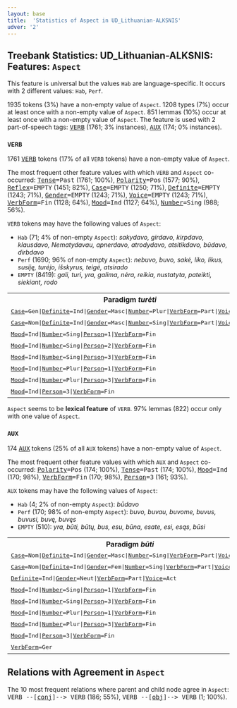 ```yaml
---
layout: base
title:  'Statistics of Aspect in UD_Lithuanian-ALKSNIS'
udver: '2'
---
```


## Treebank Statistics: UD_Lithuanian-ALKSNIS: Features: `Aspect`

This feature is universal but the values `Hab` are language-specific.
It occurs with 2 different values: `Hab`, `Perf`.

1935 tokens (3%) have a non-empty value of `Aspect`.
1208 types (7%) occur at least once with a non-empty value of `Aspect`.
851 lemmas (10%) occur at least once with a non-empty value of `Aspect`.
The feature is used with 2 part-of-speech tags: <tt><a href="lt_alksnis-pos-VERB.html">VERB</a></tt> (1761; 3% instances), <tt><a href="lt_alksnis-pos-AUX.html">AUX</a></tt> (174; 0% instances).

### `VERB`

1761 <tt><a href="lt_alksnis-pos-VERB.html">VERB</a></tt> tokens (17% of all `VERB` tokens) have a non-empty value of `Aspect`.

The most frequent other feature values with which `VERB` and `Aspect` co-occurred: <tt><a href="lt_alksnis-feat-Tense.html">Tense</a></tt><tt>=Past</tt> (1761; 100%), <tt><a href="lt_alksnis-feat-Polarity.html">Polarity</a></tt><tt>=Pos</tt> (1577; 90%), <tt><a href="lt_alksnis-feat-Reflex.html">Reflex</a></tt><tt>=EMPTY</tt> (1451; 82%), <tt><a href="lt_alksnis-feat-Case.html">Case</a></tt><tt>=EMPTY</tt> (1250; 71%), <tt><a href="lt_alksnis-feat-Definite.html">Definite</a></tt><tt>=EMPTY</tt> (1243; 71%), <tt><a href="lt_alksnis-feat-Gender.html">Gender</a></tt><tt>=EMPTY</tt> (1243; 71%), <tt><a href="lt_alksnis-feat-Voice.html">Voice</a></tt><tt>=EMPTY</tt> (1243; 71%), <tt><a href="lt_alksnis-feat-VerbForm.html">VerbForm</a></tt><tt>=Fin</tt> (1128; 64%), <tt><a href="lt_alksnis-feat-Mood.html">Mood</a></tt><tt>=Ind</tt> (1127; 64%), <tt><a href="lt_alksnis-feat-Number.html">Number</a></tt><tt>=Sing</tt> (988; 56%).

`VERB` tokens may have the following values of `Aspect`:

* `Hab` (71; 4% of non-empty `Aspect`): <em>sakydavo, girdavo, kirpdavo, klausdavo, Nematydavau, apnerdavo, atrodydavo, atsitikdavo, būdavo, dirbdavo</em>
* `Perf` (1690; 96% of non-empty `Aspect`): <em>nebuvo, buvo, sakė, liko, likus, susiję, turėjo, išskyrus, teigė, atsirado</em>
* `EMPTY` (8419): <em>gali, turi, yra, galima, nėra, reikia, nustatyta, pateikti, siekiant, rodo</em>

<table>
  <tr><th>Paradigm <i>turėti</i></th><th><tt>Perf</tt></th><th><tt>Hab</tt></th></tr>
  <tr><td><tt><tt><a href="lt_alksnis-feat-Case.html">Case</a></tt><tt>=Gen</tt>|<tt><a href="lt_alksnis-feat-Definite.html">Definite</a></tt><tt>=Ind</tt>|<tt><a href="lt_alksnis-feat-Gender.html">Gender</a></tt><tt>=Masc</tt>|<tt><a href="lt_alksnis-feat-Number.html">Number</a></tt><tt>=Plur</tt>|<tt><a href="lt_alksnis-feat-VerbForm.html">VerbForm</a></tt><tt>=Part</tt>|<tt><a href="lt_alksnis-feat-Voice.html">Voice</a></tt><tt>=Act</tt></tt></td><td><em>TURĖJUSIŲ</em></td><td></td></tr>
  <tr><td><tt><tt><a href="lt_alksnis-feat-Case.html">Case</a></tt><tt>=Nom</tt>|<tt><a href="lt_alksnis-feat-Definite.html">Definite</a></tt><tt>=Ind</tt>|<tt><a href="lt_alksnis-feat-Gender.html">Gender</a></tt><tt>=Masc</tt>|<tt><a href="lt_alksnis-feat-Number.html">Number</a></tt><tt>=Sing</tt>|<tt><a href="lt_alksnis-feat-VerbForm.html">VerbForm</a></tt><tt>=Part</tt>|<tt><a href="lt_alksnis-feat-Voice.html">Voice</a></tt><tt>=Act</tt></tt></td><td><em>turėjęs</em></td><td></td></tr>
  <tr><td><tt><tt><a href="lt_alksnis-feat-Mood.html">Mood</a></tt><tt>=Ind</tt>|<tt><a href="lt_alksnis-feat-Number.html">Number</a></tt><tt>=Sing</tt>|<tt><a href="lt_alksnis-feat-Person.html">Person</a></tt><tt>=1</tt>|<tt><a href="lt_alksnis-feat-VerbForm.html">VerbForm</a></tt><tt>=Fin</tt></tt></td><td><em>turėjau</em></td><td></td></tr>
  <tr><td><tt><tt><a href="lt_alksnis-feat-Mood.html">Mood</a></tt><tt>=Ind</tt>|<tt><a href="lt_alksnis-feat-Number.html">Number</a></tt><tt>=Sing</tt>|<tt><a href="lt_alksnis-feat-Person.html">Person</a></tt><tt>=2</tt>|<tt><a href="lt_alksnis-feat-VerbForm.html">VerbForm</a></tt><tt>=Fin</tt></tt></td><td></td><td><em>turėdavai</em></td></tr>
  <tr><td><tt><tt><a href="lt_alksnis-feat-Mood.html">Mood</a></tt><tt>=Ind</tt>|<tt><a href="lt_alksnis-feat-Number.html">Number</a></tt><tt>=Sing</tt>|<tt><a href="lt_alksnis-feat-Person.html">Person</a></tt><tt>=3</tt>|<tt><a href="lt_alksnis-feat-VerbForm.html">VerbForm</a></tt><tt>=Fin</tt></tt></td><td><em>turėjo</em></td><td><em>turėdavo</em></td></tr>
  <tr><td><tt><tt><a href="lt_alksnis-feat-Mood.html">Mood</a></tt><tt>=Ind</tt>|<tt><a href="lt_alksnis-feat-Number.html">Number</a></tt><tt>=Plur</tt>|<tt><a href="lt_alksnis-feat-Person.html">Person</a></tt><tt>=1</tt>|<tt><a href="lt_alksnis-feat-VerbForm.html">VerbForm</a></tt><tt>=Fin</tt></tt></td><td><em>Turėjom</em></td><td></td></tr>
  <tr><td><tt><tt><a href="lt_alksnis-feat-Mood.html">Mood</a></tt><tt>=Ind</tt>|<tt><a href="lt_alksnis-feat-Number.html">Number</a></tt><tt>=Plur</tt>|<tt><a href="lt_alksnis-feat-Person.html">Person</a></tt><tt>=3</tt>|<tt><a href="lt_alksnis-feat-VerbForm.html">VerbForm</a></tt><tt>=Fin</tt></tt></td><td><em>turėjo</em></td><td></td></tr>
  <tr><td><tt><tt><a href="lt_alksnis-feat-Mood.html">Mood</a></tt><tt>=Ind</tt>|<tt><a href="lt_alksnis-feat-Person.html">Person</a></tt><tt>=3</tt>|<tt><a href="lt_alksnis-feat-VerbForm.html">VerbForm</a></tt><tt>=Fin</tt></tt></td><td><em>turėjo</em></td><td></td></tr>
</table>

`Aspect` seems to be **lexical feature** of `VERB`. 97% lemmas (822) occur only with one value of `Aspect`.

### `AUX`

174 <tt><a href="lt_alksnis-pos-AUX.html">AUX</a></tt> tokens (25% of all `AUX` tokens) have a non-empty value of `Aspect`.

The most frequent other feature values with which `AUX` and `Aspect` co-occurred: <tt><a href="lt_alksnis-feat-Polarity.html">Polarity</a></tt><tt>=Pos</tt> (174; 100%), <tt><a href="lt_alksnis-feat-Tense.html">Tense</a></tt><tt>=Past</tt> (174; 100%), <tt><a href="lt_alksnis-feat-Mood.html">Mood</a></tt><tt>=Ind</tt> (170; 98%), <tt><a href="lt_alksnis-feat-VerbForm.html">VerbForm</a></tt><tt>=Fin</tt> (170; 98%), <tt><a href="lt_alksnis-feat-Person.html">Person</a></tt><tt>=3</tt> (161; 93%).

`AUX` tokens may have the following values of `Aspect`:

* `Hab` (4; 2% of non-empty `Aspect`): <em>būdavo</em>
* `Perf` (170; 98% of non-empty `Aspect`): <em>buvo, buvau, buvome, buvus, buvusi, buvę, buvęs</em>
* `EMPTY` (510): <em>yra, būti, būtų, bus, esu, būna, esate, esi, esąs, būsi</em>

<table>
  <tr><th>Paradigm <i>būti</i></th><th><tt>Perf</tt></th><th><tt>Hab</tt></th></tr>
  <tr><td><tt><tt><a href="lt_alksnis-feat-Case.html">Case</a></tt><tt>=Nom</tt>|<tt><a href="lt_alksnis-feat-Definite.html">Definite</a></tt><tt>=Ind</tt>|<tt><a href="lt_alksnis-feat-Gender.html">Gender</a></tt><tt>=Masc</tt>|<tt><a href="lt_alksnis-feat-Number.html">Number</a></tt><tt>=Sing</tt>|<tt><a href="lt_alksnis-feat-VerbForm.html">VerbForm</a></tt><tt>=Part</tt>|<tt><a href="lt_alksnis-feat-Voice.html">Voice</a></tt><tt>=Act</tt></tt></td><td><em>buvęs</em></td><td></td></tr>
  <tr><td><tt><tt><a href="lt_alksnis-feat-Case.html">Case</a></tt><tt>=Nom</tt>|<tt><a href="lt_alksnis-feat-Definite.html">Definite</a></tt><tt>=Ind</tt>|<tt><a href="lt_alksnis-feat-Gender.html">Gender</a></tt><tt>=Fem</tt>|<tt><a href="lt_alksnis-feat-Number.html">Number</a></tt><tt>=Sing</tt>|<tt><a href="lt_alksnis-feat-VerbForm.html">VerbForm</a></tt><tt>=Part</tt>|<tt><a href="lt_alksnis-feat-Voice.html">Voice</a></tt><tt>=Act</tt></tt></td><td><em>buvusi</em></td><td></td></tr>
  <tr><td><tt><tt><a href="lt_alksnis-feat-Definite.html">Definite</a></tt><tt>=Ind</tt>|<tt><a href="lt_alksnis-feat-Gender.html">Gender</a></tt><tt>=Neut</tt>|<tt><a href="lt_alksnis-feat-VerbForm.html">VerbForm</a></tt><tt>=Part</tt>|<tt><a href="lt_alksnis-feat-Voice.html">Voice</a></tt><tt>=Act</tt></tt></td><td><em>buvę</em></td><td></td></tr>
  <tr><td><tt><tt><a href="lt_alksnis-feat-Mood.html">Mood</a></tt><tt>=Ind</tt>|<tt><a href="lt_alksnis-feat-Number.html">Number</a></tt><tt>=Sing</tt>|<tt><a href="lt_alksnis-feat-Person.html">Person</a></tt><tt>=1</tt>|<tt><a href="lt_alksnis-feat-VerbForm.html">VerbForm</a></tt><tt>=Fin</tt></tt></td><td><em>buvau</em></td><td></td></tr>
  <tr><td><tt><tt><a href="lt_alksnis-feat-Mood.html">Mood</a></tt><tt>=Ind</tt>|<tt><a href="lt_alksnis-feat-Number.html">Number</a></tt><tt>=Sing</tt>|<tt><a href="lt_alksnis-feat-Person.html">Person</a></tt><tt>=3</tt>|<tt><a href="lt_alksnis-feat-VerbForm.html">VerbForm</a></tt><tt>=Fin</tt></tt></td><td><em>buvo</em></td><td><em>būdavo</em></td></tr>
  <tr><td><tt><tt><a href="lt_alksnis-feat-Mood.html">Mood</a></tt><tt>=Ind</tt>|<tt><a href="lt_alksnis-feat-Number.html">Number</a></tt><tt>=Plur</tt>|<tt><a href="lt_alksnis-feat-Person.html">Person</a></tt><tt>=1</tt>|<tt><a href="lt_alksnis-feat-VerbForm.html">VerbForm</a></tt><tt>=Fin</tt></tt></td><td><em>buvome</em></td><td></td></tr>
  <tr><td><tt><tt><a href="lt_alksnis-feat-Mood.html">Mood</a></tt><tt>=Ind</tt>|<tt><a href="lt_alksnis-feat-Number.html">Number</a></tt><tt>=Plur</tt>|<tt><a href="lt_alksnis-feat-Person.html">Person</a></tt><tt>=3</tt>|<tt><a href="lt_alksnis-feat-VerbForm.html">VerbForm</a></tt><tt>=Fin</tt></tt></td><td><em>buvo</em></td><td><em>būdavo</em></td></tr>
  <tr><td><tt><tt><a href="lt_alksnis-feat-Mood.html">Mood</a></tt><tt>=Ind</tt>|<tt><a href="lt_alksnis-feat-Person.html">Person</a></tt><tt>=3</tt>|<tt><a href="lt_alksnis-feat-VerbForm.html">VerbForm</a></tt><tt>=Fin</tt></tt></td><td><em>buvo</em></td><td><em>būdavo</em></td></tr>
  <tr><td><tt><tt><a href="lt_alksnis-feat-VerbForm.html">VerbForm</a></tt><tt>=Ger</tt></tt></td><td><em>buvus</em></td><td></td></tr>
</table>

## Relations with Agreement in `Aspect`

The 10 most frequent relations where parent and child node agree in `Aspect`:
<tt>VERB --[<tt><a href="lt_alksnis-dep-conj.html">conj</a></tt>]--> VERB</tt> (186; 55%),
<tt>VERB --[<tt><a href="lt_alksnis-dep-obj.html">obj</a></tt>]--> VERB</tt> (1; 100%).

